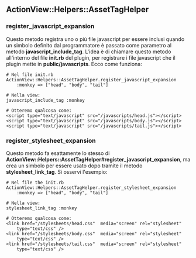 ## ActionView::Helpers::AssetTagHelper

### register\_javascript\_expansion

Questo metodo registra uno o più file javascript per essere inclusi quando un simbolo definito dal programmatore è passato come parametro al metodo **javascript\_include\_tag**. L'idea è di chiamare questo metodo all'interno del file  **init.rb** del plugin, per registrare i file javascript che il plugin mette in **public/javascripts**. Ecco come funziona:

	# Nel file init.rb
	ActionView::Helpers::AssetTagHelper.register_javascript_expansion 
		:monkey => ["head", "body", "tail"] 

	# Nella view:
	javascript_include_tag :monkey

	# Otteremo qualcosa come:
	<script type="text/javascript" src="/javascripts/head.js"></script>
	<script type="text/javascript" src="/javascripts/body.js"></script>
	<script type="text/javascript" src="/javascripts/tail.js"></script>


### register\_stylesheet\_expansion


Questo metodo fa esattamente lo stesso di **ActionView::Helpers::AssetTagHelper#register\_javascript\_expansion**, ma crea un simbolo per essere usato dopo tramite il metodo **stylesheet\_link\_tag**. Si osservi l'esempio:

	# Nel file the init.rb
	ActionView::Helpers::AssetTagHelper.register_stylesheet_expansion 
		:monkey => ["head", "body", "tail"] 

	# Nella view:
	stylesheet_link_tag :monkey

	# Otteremo qualcosa come:
	<link href="/stylesheets/head.css"  media="screen" rel="stylesheet" 
		type="text/css" />
	<link href="/stylesheets/body.css"  media="screen" rel="stylesheet" 
		type="text/css" />
	<link href="/stylesheets/tail.css"  media="screen" rel="stylesheet" 
		type="text/css" />
